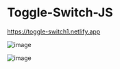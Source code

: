 # Toggle-Switch-JS

https://toggle-switch1.netlify.app

![image](https://user-images.githubusercontent.com/115717042/220185599-b1c50a78-feba-49bc-8e65-720f11aa3334.png)

![image](https://user-images.githubusercontent.com/115717042/220185617-c587c16d-c86b-4369-b54a-ceb17fde89d9.png)
